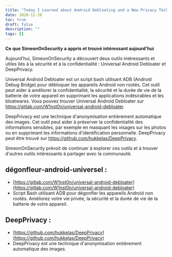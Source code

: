```yaml
---
title: "Today I Learned about Android Debloating and a New Privacy Technique"
date: 2020-12-26
toc: true
draft: false
description: ""
tags: []
---
```


 **Ce que SimeonOnSecurity a appris et trouvé intéressant aujourd'hui**  Aujourd'hui, SimeonOnSecurity a découvert deux outils intéressants et utiles liés à la sécurité et à la confidentialité : Universal Android Debloater et DeepPrivacy.  Universal Android Debloater est un script bash utilisant ADB (Android Debug Bridge) pour débloquer les appareils Android non rootés. Cet outil peut aider à améliorer la confidentialité, la sécurité et la durée de vie de la batterie de votre appareil en supprimant les applications indésirables et les bloatwares. Vous pouvez trouver Universal Android Debloater sur https://gitlab.com/W1nst0n/universal-android-debloater.  DeepPrivacy est une technique d'anonymisation entièrement automatique des images. Cet outil peut aider à préserver la confidentialité des informations sensibles, par exemple en masquant les visages sur les photos ou en supprimant les informations d'identification personnelle. DeepPrivacy peut être trouvé sur https://github.com/hukkelas/DeepPrivacy.  SimeonOnSecurity prévoit de continuer à explorer ces outils et à trouver d'autres outils intéressants à partager avec la communauté.  ## dégonfleur-android-universel : - [https://gitlab.com/W1nst0n/universal-android-debloater](https://gitlab.com/W1nst0n/universal-android-debloater) - Script Bash utilisant ADB pour dégonfler les appareils Android non rootés. Améliorez votre vie privée, la sécurité et la durée de vie de la batterie de votre appareil.  ## DeepPrivacy : - [https://github.com/hukkelas/DeepPrivacy](https://github.com/hukkelas/DeepPrivacy) - DeepPrivacy est une technique d'anonymisation entièrement automatique des images.